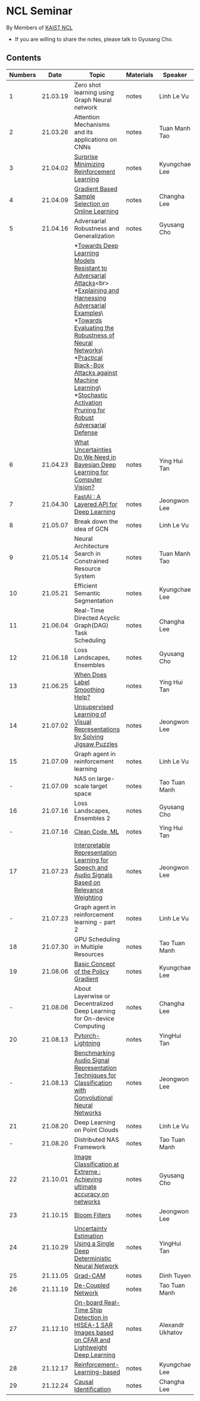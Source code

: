 # NCL Seminar

By Members of [KAIST NCL](http://ncl.kaist.ac.kr)

* If you are willing to share the notes, please talk to Gyusang Cho.


## Contents

Numbers|Date|Topic|Materials| Speaker
-------|-------|------|-------|-----
1|21.03.19|Zero shot learning using Graph Neural network|notes| Linh Le Vu
2|21.03.26|Attention Mechanisms and its applications on CNNs|notes| Tuan Manh Tao 
3|21.04.02|[Surprise Minimizing Reinforcement Learning](https://arxiv.org/pdf/1912.05510.pdf) |notes| Kyungchae Lee
4|21.04.09|[Gradient Based Sample Selection on Online Learning](https://arxiv.org/pdf/1903.08671.pdf)|notes| Changha Lee
5|21.04.16|Adversarial Robustness and Generalization|notes| Gyusang Cho
|||*[Towards Deep Learning Models Resistant to Adversarial Attacks](https://arxiv.org/pdf/1706.06083.pdf)<br\> *[Explaining and Harnessing Adversarial Examples](https://arxiv.org/pdf/1412.6572.pdf)\ *[Towards Evaluating the Robustness of Neural Networks]()\ *[Practical Black-Box Attacks against Machine Learning]()\ *[Stochastic Activation Pruning for Robust Adversarial Defense]()|
6|21.04.23| [What Uncertainties Do We Need in Bayesian Deep Learning for Computer Vision?](https://arxiv.org/pdf/1703.04977.pdf )|notes| Ying Hui Tan 
7|21.04.30|[FastAI : A Layered API for Deep Learning](https://www.mdpi.com/2078-2489/11/2/108/htm)|notes| Jeongwon Lee
8|21.05.07|Break down the idea of GCN|notes| Linh Le Vu
9|21.05.14|Neural Architecture Search in Constrained Resource System|notes| Tuan Manh Tao 
10|21.05.21|Efficient Semantic Segmentation|notes| Kyungchae Lee
11|21.06.04|Real-Time Directed Acyclic Graph(DAG) Task Scheduling|notes| Changha Lee
12|21.06.18|Loss Landscapes, Ensembles|notes| Gyusang Cho
13|21.06.25|[When Does Label Smoothing Help?](https://arxiv.org/abs/1906.02629)|notes| Ying Hui Tan 
14|21.07.02|[Unsupervised Learning of Visual Representations by Solving Jigsaw Puzzles](https://arxiv.org/abs/1603.09246)|notes| Jeongwon Lee
15|21.07.09|Graph agent in reinforcement learning|notes| Linh Le Vu
-|21.07.09|NAS on large-scale target space|notes| Tao Tuan Manh
16|21.07.16|Loss Landscapes, Ensembles 2|notes| Gyusang Cho
-|21.07.16|[Clean Code, ML](https://github.com/davified/clean-code-ml)|notes| Ying Hui Tan
17|21.07.23|[Interpretable Representation Learning for Speech and Audio Signals Based on Relevance Weighting](https://arxiv.org/pdf/2011.02136.pdf)|notes| Jeongwon Lee
-|21.07.23|Graph agent in reinforcement learning - part 2|notes| Linh Le Vu
18|21.07.30|GPU Scheduling in Multiple Resources|notes| Tao Tuan Manh
19|21.08.06|[Basic Concept of the Policy Gradient](https://papers.nips.cc/paper/1999/file/464d828b85b0bed98e80ade0a5c43b0f-Paper.pdf)|notes| Kyungchae Lee
-|21.08.06|About Layerwise or Decentralized Deep Learning for On-device Computing|notes| Changha Lee
20|21.08.13|[Pytorch-Lightning](https://www.pytorchlightning.ai/)|notes| YingHui Tan
-|21.08.13|[Benchmarking Audio Signal Representation Techniques for Classification with Convolutional Neural Networks](https://www.mdpi.com/1424-8220/21/10/3434)|notes| Jeongwon Lee
21|21.08.20|Deep Learning on Point Clouds|notes| Linh Le Vu
-|21.08.20|Distributed NAS Framework|notes| Tao Tuan Manh
22|21.10.01|[Image Classification at Extreme : Achieving ultimate accuracy on networks]()|notes| Gyusang Cho
23|21.10.15|[Bloom Filters]()|notes|Jeongwon Lee
24|21.10.29|[Uncertainty Estimation Using a Single Deep Deterministic Neural Network](https://arxiv.org/pdf/2003.02037.pdf)|notes|YingHui Tan 
25|21.11.05|[Grad-CAM](https://arxiv.org/pdf/1610.02391.pdf)|notes|Dinh Tuyen 
26|21.11.19|[De-Coupled Network]()|notes|Tao Tuan Manh 
27|21.12.10|[On-board Real-Time Ship Detection in HISEA-1 SAR Images based on CFAR and Lightweight Deep Learning](https://www.mdpi.com/2072-4292/13/10/1995)|notes|Alexandr Ukhatov 
28|21.12.17|[Reinforcement-Learning-based]()|notes|Kyungchae Lee
29|21.12.24|[Causal Identification ](https://causalai.net/r70.pdf)|notes|Changha Lee 
